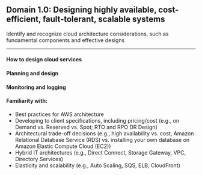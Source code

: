 ## Domain 1.0: Designing highly available, cost-efficient, fault-tolerant, scalable systems

Identify and recognize cloud architecture considerations, such as fundamental components and effective designs

---

#### How to design cloud services
#### Planning and design
#### Monitoring and logging
#### Familiarity with:
  - Best practices for AWS architecture
  - Developing to client specifications, including pricing/cost (e.g., on Demand vs. Reserved vs. Spot; RTO and RPO DR Design)
  - Architectural trade-off decisions (e.g., high availability vs. cost, Amazon Relational Database Service (RDS) vs. installing your own database on Amazon Elastic Compute Cloud (EC2))
  - Hybrid IT architectures (e.g., Direct Connect, Storage Gateway, VPC, Directory Services)
  - Elasticity and scalability (e.g., Auto Scaling, SQS, ELB, CloudFront)
